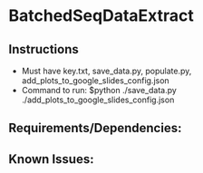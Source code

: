 # BatchedSeqDataExtract

## Instructions
- Must have key.txt, save_data.py, populate.py, add_plots_to_google_slides_config.json
- Command to run: $python ./save_data.py ./add_plots_to_google_slides_config.json

## Requirements/Dependencies:


## Known Issues:
 